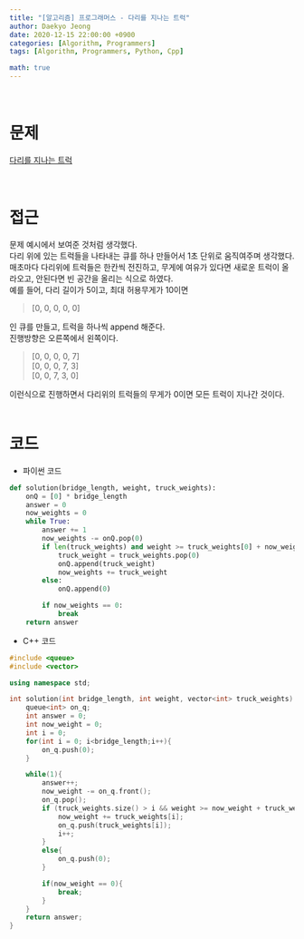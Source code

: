```yaml
---
title: "[알고리즘] 프로그래머스 - 다리를 지나는 트럭"
author: Daekyo Jeong
date: 2020-12-15 22:00:00 +0900
categories: [Algorithm, Programmers]
tags: [Algorithm, Programmers, Python, Cpp]

math: true
---
```


<br/>

# **문제**


[다리를 지나는 트럭](https://programmers.co.kr/learn/courses/30/lessons/42583)

<br/>

# **접근**  

문제 예시에서 보여준 것처럼 생각했다.  
다리 위에 있는 트럭들을 나타내는 큐를 하나 만들어서 1초 단위로 움직여주며 생각했다.  
매초마다 다리위에 트럭들은 한칸씩 전진하고, 무게에 여유가 있다면 새로운 트럭이 올라오고, 안된다면 빈 공간을 올리는 식으로 하였다.  
예를 들어, 다리 길이가 5이고, 최대 허용무게가 10이면  
> [0, 0, 0, 0, 0]

인 큐를 만들고, 트럭을 하나씩 append 해준다.  
진행방향은 오른쪽에서 왼쪽이다.  

> [0, 0, 0, 0, 7]  
> [0, 0, 0, 7, 3]  
> [0, 0, 7, 3, 0]

이런식으로 진행하면서 다리위의 트럭들의 무게가 0이면 모든 트럭이 지나간 것이다.  
<br/>

# **코드**


- 파이썬 코드   

```py
def solution(bridge_length, weight, truck_weights):
    onQ = [0] * bridge_length
    answer = 0
    now_weights = 0
    while True:
        answer += 1
        now_weights -= onQ.pop(0)
        if len(truck_weights) and weight >= truck_weights[0] + now_weights:
            truck_weight = truck_weights.pop(0)
            onQ.append(truck_weight)
            now_weights += truck_weight
        else:
            onQ.append(0)

        if now_weights == 0:
            break
    return answer
```


- C++ 코드

```cpp
#include <queue>
#include <vector>

using namespace std;

int solution(int bridge_length, int weight, vector<int> truck_weights) {
    queue<int> on_q;
    int answer = 0;
    int now_weight = 0;
    int i = 0;
    for(int i = 0; i<bridge_length;i++){
        on_q.push(0);
    }

    while(1){
        answer++;
        now_weight -= on_q.front();
        on_q.pop();
        if (truck_weights.size() > i && weight >= now_weight + truck_weights[i]){
            now_weight += truck_weights[i];
            on_q.push(truck_weights[i]);
            i++;
        }
        else{
            on_q.push(0);
        }

        if(now_weight == 0){
            break;
        }
    }
    return answer;
}
```

<br/>
